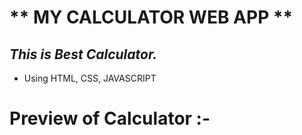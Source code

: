 # ** MY CALCULATOR WEB APP ** #
## _This is Best Calculator._
- Using HTML, CSS, JAVASCRIPT
# Preview of Calculator :-
